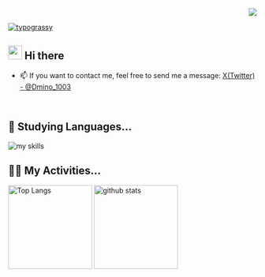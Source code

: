 <!-- 1. GitHub usernameを変更 -->
<div align="right">
  <img src="https://komarev.com/ghpvc/?username=komatsu1003" />
</div>

<a href="https://github.com/kawarimidoll/typograssy"><img alt="typograssy" src="https://typograssy.deno.dev/api?text=Thank%20you%20for%20visiting!&comment=Generated%20by%20komatsu1003/typograssy"></a>


## <img src="https://media.giphy.com/media/hvRJCLFzcasrR4ia7z/giphy.gif" width="28"> Hi there

- 📫 If you want to contact me, feel free to send me a message: [X(Twitter) - @Dmino_1003](https://twitter.com/Dmino_1003)
<br>

## 🌱 Studying Languages...
<img alt="my skills" src="https://skillicons.dev/icons?theme=dark&perline=7&i=html,css,js,figma,r,cpp,java,processing" />
<br>

## 🏃‍♀️ My Activities...
<div align="left"> 
  <img alt="Top Langs" height="170px" src="https://github-readme-stats.vercel.app/api?username=komatsu1003&theme=vue-dark&layout=compact" />
  <img alt="github stats" height="170px" src="https://github-readme-stats.vercel.app/api/top-langs/?username=komatsu1003&theme=vue-dark&layout=compact" />
</div>


<!--
This repository is a ✨ _special_ ✨ repository because its `README.md` (this file) appears on your GitHub profile.

Here are some ideas to get you started:

- 🔭 I’m currently working on ...
- 🌱 I’m currently learning ...
- 👯 I’m looking to collaborate on ...
- 🤔 I’m looking for help with ...
- 💬 Ask me about ...
- 📫 How to reach me: ...
- 😄 Pronouns: ...
- ⚡ Fun fact: ...
-->
